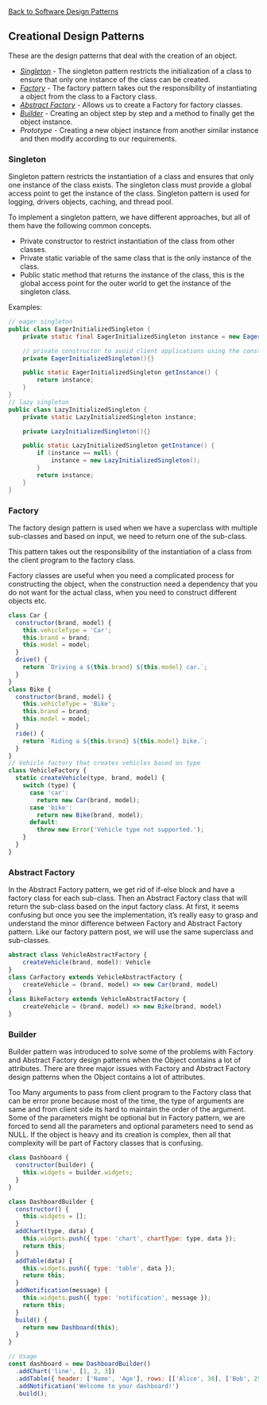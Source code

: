[Back to Software Design Patterns](05-software-design-patterns.md)
## Creational Design Patterns

These are the design patterns that deal with the creation of an object.

- [_Singleton_](#singleton) - The singleton pattern restricts the initialization of a class to ensure that only one instance of the class can be created.
- [_Factory_](#factory) - The factory pattern takes out the responsibility of instantiating a object from the class to a Factory class.
- [_Abstract Factory_](#abstract-factory) - Allows us to create a Factory for factory classes.
- [_Builder_](#builder) - Creating an object step by step and a method to finally get the object instance.
- _Prototype_ - Creating a new object instance from another similar instance and then modify according to our requirements.
### Singleton

Singleton pattern restricts the instantiation of a class and ensures that only one instance of the class exists. The singleton class must provide a global access point to get the instance of the class. Singleton pattern is used for logging, drivers objects, caching, and thread pool.

To implement a singleton pattern, we have different approaches, but all of them have the following common concepts.

- Private constructor to restrict instantiation of the class from other classes.
- Private static variable of the same class that is the only instance of the class.
- Public static method that returns the instance of the class, this is the global access point for the outer world to get the instance of the singleton class.

Examples:

```JAVA
// eager singleton
public class EagerInitializedSingleton {
    private static final EagerInitializedSingleton instance = new EagerInitializedSingleton();

    // private constructor to avoid client applications using the constructor
    private EagerInitializedSingleton(){}

    public static EagerInitializedSingleton getInstance() {
        return instance;
    }
}
// lazy singleton
public class LazyInitializedSingleton {
    private static LazyInitializedSingleton instance;

    private LazyInitializedSingleton(){}

    public static LazyInitializedSingleton getInstance() {
        if (instance == null) {
            instance = new LazyInitializedSingleton();
        }
        return instance;
    }
}
```
### Factory
The factory design pattern is used when we have a superclass with multiple sub-classes and based on input, we need to return one of the sub-class.

This pattern takes out the responsibility of the instantiation of a class from the client program to the factory class.

Factory classes are useful when you need a complicated process for constructing the object, when the construction need a dependency that you do not want for the actual class, when you need to construct different objects etc.

```JavaScript
class Car {
  constructor(brand, model) {
    this.vehicleType = 'Car';
    this.brand = brand;
    this.model = model;
  }
  drive() {
    return `Driving a ${this.brand} ${this.model} car.`;
  }
}
class Bike {
  constructor(brand, model) {
    this.vehicleType = 'Bike';
    this.brand = brand;
    this.model = model;
  }
  ride() {
    return `Riding a ${this.brand} ${this.model} bike.`;
  }
}
// Vehicle factory that creates vehicles based on type
class VehicleFactory {
  static createVehicle(type, brand, model) {
    switch (type) {
      case 'car':
        return new Car(brand, model);
      case 'bike':
        return new Bike(brand, model);
      default:
        throw new Error('Vehicle type not supported.');
    }
  }
}
```
### Abstract Factory

In the Abstract Factory pattern, we get rid of if-else block and have a factory class for each sub-class. Then an Abstract Factory class that will return the sub-class based on the input factory class. At first, it seems confusing but once you see the implementation, it’s really easy to grasp and understand the minor difference between Factory and Abstract Factory pattern. Like our factory pattern post, we will use the same superclass and sub-classes.

```TypeScript
abstract class VehicleAbstractFactory {
    createVehicle(brand, model): Vehicle
}
class CarFactory extends VehicleAbstractFactory {
    createVehicle = (brand, model) => new Car(brand, model)
}
class BikeFactory extends VehicleAbstractFactory {
    createVehicle = (brand, model) => new Bike(brand, model)
}

```
### Builder

Builder pattern was introduced to solve some of the problems with Factory and Abstract Factory design patterns when the Object contains a lot of attributes. There are three major issues with Factory and Abstract Factory design patterns when the Object contains a lot of attributes.

Too Many arguments to pass from client program to the Factory class that can be error prone because most of the time, the type of arguments are same and from client side its hard to maintain the order of the argument.
Some of the parameters might be optional but in Factory pattern, we are forced to send all the parameters and optional parameters need to send as NULL.
If the object is heavy and its creation is complex, then all that complexity will be part of Factory classes that is confusing.

```JavaScript
class Dashboard {
  constructor(builder) {
    this.widgets = builder.widgets;
  }
}

class DashboardBuilder {
  constructor() {
    this.widgets = [];
  }
  addChart(type, data) {
    this.widgets.push({ type: 'chart', chartType: type, data });
    return this;
  }
  addTable(data) {
    this.widgets.push({ type: 'table', data });
    return this;
  }
  addNotification(message) {
    this.widgets.push({ type: 'notification', message });
    return this;
  }
  build() {
    return new Dashboard(this);
  }
}

// Usage
const dashboard = new DashboardBuilder()
  .addChart('line', [1, 2, 3])
  .addTable({ header: ['Name', 'Age'], rows: [['Alice', 30], ['Bob', 25]] })
  .addNotification('Welcome to your dashboard!')
  .build();
```
